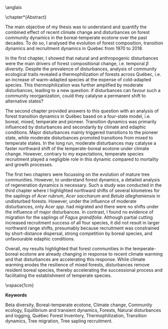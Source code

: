 \anglais

\chapter*{Abstract}


The main objective of my thesis was to understand and quantify the combined
effect of recent climate change and disturbances on forest community dynamics in
the boreal-temperate ecotone over the past decades. To do so, I analysed the
evolution of forest composition, transition dynamics and recruitment dynamics in
Quebec from 1970 to 2018.


In the first chapter, I showed that natural and anthropogenic disturbances were
the main drivers of forest compositional change, i.e. temporal $\beta$
diversity. Despite the prevalence of disturbances, analysis of community
ecological traits revealed a thermophilization of forests across
Québec, i.e. an increase of warm-adapted species at the expense of cold-adapted
species. This thermophilization was further amplified by moderate
disturbances, leading to a new question: if disturbances can favour such a
community reorganization, could they catalyse a permanent shift to alternative
states?

The second chapter provided answers to this question with an analysis of forest transition dynamics in Québec based on a four-state model, i.e. boreal, mixed, temperate and pioneer. Transition dynamics was primarily influenced by
disturbances and secondarily by climate and edaphic conditions. Major
disturbances mainly triggered transitions to the pioneer state, while moderate
disturbances promoted transitions from mixed to temperate states. In the long
run, moderate disturbances may catalyse a faster northward shift of the
temperate-boreal ecotone under climate change. However, contrary to my
expectations, temperate species recruitment played a negligible role in this
dynamic compared to mortality and growth processes.

The first two chapters were focussing on the evolution of mature tree communities.
However, to understand forest dynamics, a detailed analysis of regeneration
dynamics is necessary. Such a study was conducted in the third chapter where I
highlighted northward shifts of several kilometres for the saplings of
*Acer rubrum*, *Acer saccharum* and *Betula alleghaniensis* in undisturbed
forests. However, under the influence of moderate disturbances, only *Acer spp.*
had migrated and there were no shifts under the influence of major disturbances. In
contrast, I found no evidence of migration for the saplings of *Fagus
grandifolia*. Although partial cutting increased recruitment success of all four
species, it did not result in larger northward range shifts, presumably because
recruitment was constrained by short-distance dispersal, strong competition by
boreal species, and unfavourable edaphic conditions.

Overall, my results highlighted that forest communities in the temperate-boreal
ecotone are already changing in response to recent climate warming and that
disturbances are accelerating this response. While climate warming erodes the resilience of mixed forests, disturbances remove resident boreal species, thereby accelerating the successional process and facilitating the establishment of temperate species.


\vspace{1cm}

**Keywords**

Beta diversity,
Boreal-temperate ecotone,
Climate change,
Community ecology,
Equilibrium and transient dynamics,
Forests,
Natural disturbances and logging,
Québec Forest Inventory,
Thermophilization,
Transition dynamics,
Tree migration,
Tree sapling recruitment.
